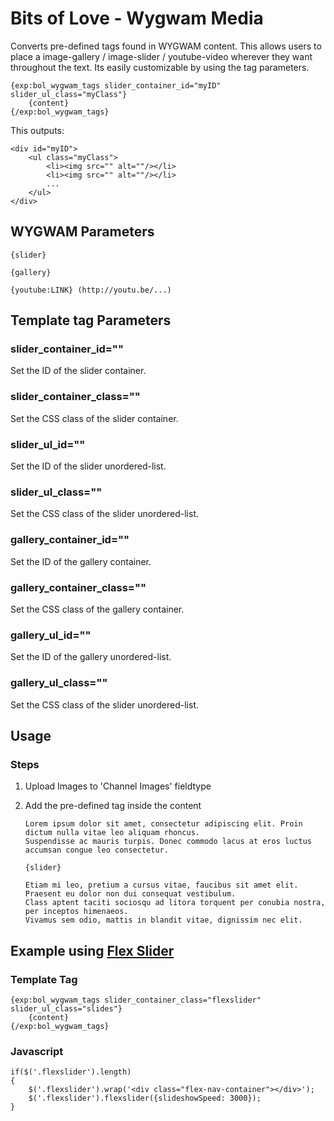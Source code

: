 # Bits of Love - Wygwam Media

  Converts pre-defined tags found in WYGWAM content. This allows users to place a image-gallery / image-slider / youtube-video wherever they want throughout the text.
  Its easily customizable by using the tag parameters.
  
    {exp:bol_wygwam_tags slider_container_id="myID" slider_ul_class="myClass"}
        {content}
    {/exp:bol_wygwam_tags}
  
  This outputs:
  
    <div id="myID">
        <ul class="myClass">
            <li><img src="" alt=""/></li>
            <li><img src="" alt=""/></li>
            ...
        </ul>
    </div>

## WYGWAM Parameters

	{slider}

	{gallery}

	{youtube:LINK} (http://youtu.be/...)

## Template tag Parameters

### slider_container_id=""

Set the ID of the slider container.

### slider_container_class=""

Set the CSS class of the slider container.

### slider_ul_id=""

Set the ID of the slider unordered-list.

### slider_ul_class=""

Set the CSS class of the slider unordered-list.

### gallery_container_id=""

Set the ID of the gallery container.

### gallery_container_class=""

Set the CSS class of the gallery container.

### gallery_ul_id=""

Set the ID of the gallery unordered-list.

### gallery_ul_class=""

Set the CSS class of the slider unordered-list.

## Usage

### Steps
1.  Upload Images to 'Channel Images' fieldtype
2.  Add the pre-defined tag inside the content

        Lorem ipsum dolor sit amet, consectetur adipiscing elit. Proin dictum nulla vitae leo aliquam rhoncus. 
        Suspendisse ac mauris turpis. Donec commodo lacus at eros luctus accumsan congue leo consectetur.
        
        {slider}
        
        Etiam mi leo, pretium a cursus vitae, faucibus sit amet elit. Praesent eu dolor non dui consequat vestibulum. 
        Class aptent taciti sociosqu ad litora torquent per conubia nostra, per inceptos himenaeos. 
        Vivamus sem odio, mattis in blandit vitae, dignissim nec elit.

## Example using [Flex Slider](http://www.woothemes.com/flexslider)

### Template Tag
    {exp:bol_wygwam_tags slider_container_class="flexslider" slider_ul_class="slides"}
        {content}
    {/exp:bol_wygwam_tags}

### Javascript
    if($('.flexslider').length)
    {
  		$('.flexslider').wrap('<div class="flex-nav-container"></div>');
  		$('.flexslider').flexslider({slideshowSpeed: 3000});
  	}
